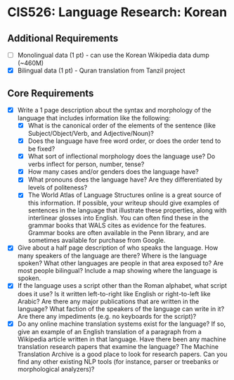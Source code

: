 CIS526: Language Research: Korean
=================================

## Additional Requirements
- [ ] Monolingual data (1 pt) - can use the Korean Wikipedia data dump (~460M)
- [x] Bilingual data (1 pt) - Quran translation from Tanzil project

## Core Requirements
- [x] Write a 1 page description about the syntax and morphology of the language that includes information like the following:
   - [x] What is the canonical order of the elements of the sentence (like Subject/Object/Verb, and Adjective/Noun)?
   - [x] Does the language have free word order, or does the order tend to be fixed?
   - [x] What sort of inflectional morphology does the language use? Do verbs inflect for person, number, tense?
   - [x] How many cases and/or genders does the language have?
   - [x] What pronouns does the language have? Are they differentiated by levels of politeness?
   - [x] The World Atlas of Language Structures online is a great source of this information. If possible, your writeup should give examples of sentences in the language that illustrate these properties, along with interlinear glosses into English. You can often find these in the grammar books that WALS cites as evidence for the features. Grammar books are often available in the Penn library, and are sometimes available for purchase from Google.

- [x] Give about a half page description of who speaks the language. How many speakers of the language are there? Where is the language spoken? What other languages are people in that area exposed to? Are most people bilingual? Include a map showing where the language is spoken.
- [x] If the language uses a script other than the Roman alphabet, what script does it use? Is it written left-to-right like English or right-to-left like Arabic? Are there any major publications that are written in the language? What faction of the speakers of the language can write in it? Are there any impediments (e.g. no keyboards for the script)?
- [x] Do any online machine translation systems exist for the language? If so, give an example of an English translation of a paragraph from a Wikipedia article written in that language. Have there been any machine translation research papers that examine the language? The Machine Translation Archive is a good place to look for research papers. Can you find any other existing NLP tools (for instance, parser or treebanks or morphological analyzers)?
